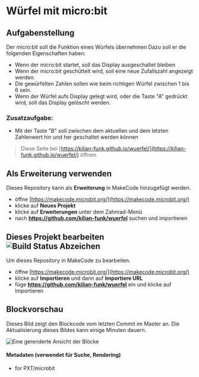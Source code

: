 
# Würfel mit micro:bit


## Aufgabenstellung

Der micro:bit soll die Funktion eines Würfels übernehmen Dazu soll er die folgenden Eigenschaften haben:

* Wenn der micro:bit startet, soll das Display ausgeschaltet bleiben
* Wenn der micro:bit geschüttelt wird, soll eine neue Zufallszahl angezeigt werden.
* Die gewürfelten Zahlen sollen wie beim richtigen Würfel zwischen 1 bis 6 sein.
* Wenn der Würfel aufs Display gelegt wird, oder die Taste "A" gedrückt wird, soll das Display gelöscht werden.

### Zusatzaufgabe:

* Mit der Taste "B" soll zwischen dem aktuellen und dem letzten Zahlenwert hin und her geschaltet werden können 








> Diese Seite bei [https://kilian-funk.github.io/wuerfel/](https://kilian-funk.github.io/wuerfel/) öffnen

## Als Erweiterung verwenden

Dieses Repository kann als **Erweiterung** in MakeCode hinzugefügt werden.

* öffne [https://makecode.microbit.org/](https://makecode.microbit.org/)
* klicke auf **Neues Projekt**
* klicke auf **Erweiterungen** unter dem Zahnrad-Menü
* nach **https://github.com/kilian-funk/wuerfel** suchen und importieren

## Dieses Projekt bearbeiten ![Build Status Abzeichen](https://github.com/kilian-funk/wuerfel/workflows/MakeCode/badge.svg)

Um dieses Repository in MakeCode zu bearbeiten.

* öffne [https://makecode.microbit.org/](https://makecode.microbit.org/)
* klicke auf **Importieren** und dann auf **Importiere URL**
* füge **https://github.com/kilian-funk/wuerfel** ein und klicke auf Importieren

## Blockvorschau

Dieses Bild zeigt den Blockcode vom letzten Commit im Master an.
Die Aktualisierung dieses Bildes kann einige Minuten dauern.

![Eine gerenderte Ansicht der Blöcke](https://github.com/kilian-funk/wuerfel/raw/master/.github/makecode/blocks.png)

#### Metadaten (verwendet für Suche, Rendering)

* for PXT/microbit
<script src="https://makecode.com/gh-pages-embed.js"></script><script>makeCodeRender("{{ site.makecode.home_url }}", "{{ site.github.owner_name }}/{{ site.github.repository_name }}");</script>
